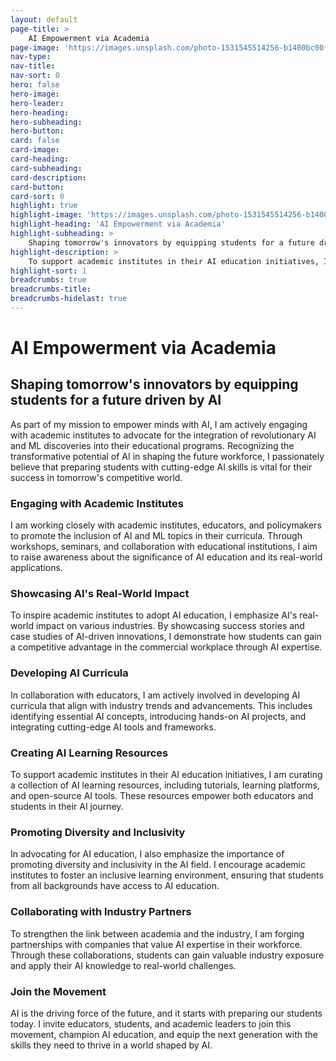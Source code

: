 ```yaml
---
layout: default
page-title: >
    AI Empowerment via Academia
page-image: 'https://images.unsplash.com/photo-1531545514256-b1400bc00f31?ixlib=rb-4.0.3&ixid=M3wxMjA3fDB8MHxwaG90by1wYWdlfHx8fGVufDB8fHx8fA%3D%3D&auto=format&fit=crop&w=1974&q=80'
nav-type: 
nav-title: 
nav-sort: 0
hero: false
hero-image: 
hero-leader: 
hero-heading: 
hero-subheading: 
hero-button: 
card: false
card-image: 
card-heading: 
card-subheading: 
card-description: 
card-button: 
card-sort: 0
highlight: true
highlight-image: 'https://images.unsplash.com/photo-1531545514256-b1400bc00f31?ixlib=rb-4.0.3&ixid=M3wxMjA3fDB8MHxwaG90by1wYWdlfHx8fGVufDB8fHx8fA%3D%3D&auto=format&fit=crop&w=1974&q=80'
highlight-heading: 'AI Empowerment via Academia'
highlight-subheading: >
    Shaping tomorrow's innovators by equipping students for a future driven by AI
highlight-description: >
    To support academic institutes in their AI education initiatives, I am curating a collection of AI learning resources, including tutorials, learning platforms, and open-source AI tools. These resources empower both educators and students in their AI journey.
highlight-sort: 1
breadcrumbs: true
breadcrumbs-title: 
breadcrumbs-hidelast: true
---
```


# AI Empowerment via Academia

## Shaping tomorrow's innovators by equipping students for a future driven by AI

As part of my mission to empower minds with AI, I am actively engaging with academic institutes to advocate for the integration of revolutionary AI and ML discoveries into their educational programs. Recognizing the transformative potential of AI in shaping the future workforce, I passionately believe that preparing students with cutting-edge AI skills is vital for their success in tomorrow's competitive world.

### Engaging with Academic Institutes

I am working closely with academic institutes, educators, and policymakers to promote the inclusion of AI and ML topics in their curricula. Through workshops, seminars, and collaboration with educational institutions, I aim to raise awareness about the significance of AI education and its real-world applications.

### Showcasing AI's Real-World Impact

To inspire academic institutes to adopt AI education, I emphasize AI's real-world impact on various industries. By showcasing success stories and case studies of AI-driven innovations, I demonstrate how students can gain a competitive advantage in the commercial workplace through AI expertise.

### Developing AI Curricula

In collaboration with educators, I am actively involved in developing AI curricula that align with industry trends and advancements. This includes identifying essential AI concepts, introducing hands-on AI projects, and integrating cutting-edge AI tools and frameworks.

### Creating AI Learning Resources

To support academic institutes in their AI education initiatives, I am curating a collection of AI learning resources, including tutorials, learning platforms, and open-source AI tools. These resources empower both educators and students in their AI journey.

### Promoting Diversity and Inclusivity

In advocating for AI education, I also emphasize the importance of promoting diversity and inclusivity in the AI field. I encourage academic institutes to foster an inclusive learning environment, ensuring that students from all backgrounds have access to AI education.

### Collaborating with Industry Partners

To strengthen the link between academia and the industry, I am forging partnerships with companies that value AI expertise in their workforce. Through these collaborations, students can gain valuable industry exposure and apply their AI knowledge to real-world challenges.

### Join the Movement

AI is the driving force of the future, and it starts with preparing our students today. I invite educators, students, and academic leaders to join this movement, champion AI education, and equip the next generation with the skills they need to thrive in a world shaped by AI.
